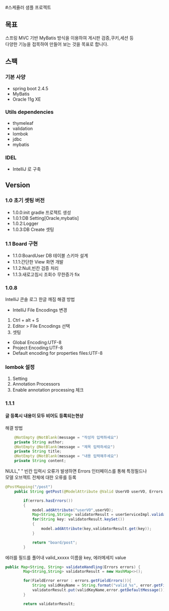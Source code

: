 #스케쥴러 샘플 프로젝트
## 목표

스프링 MVC 기반 MyBatis 방식을 이용하여 게시판 검증,쿠키,세션 등<br/>
다양한 기능을 접목하여 만들어 보는 것을 목표로 합니다.

## 스팩

### 기본 사양

- spring boot 2.4.5
- MyBatis
- Oracle 11g XE

### Utils dependencies

- thymeleaf
- validation
- lombok
- jdbc
- mybatis

### IDEL

- IntelliJ 로 구축

## Version

### 1.0 초기 셋팅 버전

- 1.0.0:init gradle 프로젝트 생성
- 1.0.1:DB Setting[Oracle,mybatis]
- 1.0.2:Logger
- 1.0.3:DB Create 셋팅 

### 1.1 Board 구현

- 1.1.0:BoardUser DB 테이블 스키마 설계
- 1.1.1:간단한 View 화면 개발
- 1.1.2:Null,빈칸 검증 처리
- 1.1.3:새로고침시 조회수 무한증가 fix

### 1.0.8

IntelliJ 콘솔 로그 한글 깨짐 해결 방법

- IntelliJ File Encodings 변경

1. Ctrl + alt + S
2. Editor > File Encodings 선택
3. 셋팅

- Global Encoding:UTF-8
- Project Encoding:UTF-8
- Default encoding for properties files:UTF-8

### lombok 설정

1. Setting
2. Annotation Processors
3. Enable annotation processing 체크

### 1.1.1

#### 글 등록시 내용이 모두 비어도 등록되는현상

해결 방법
```java
    @NotEmpty @NotBlank(message = "작성자 입력하세요")
    private String author;
    @NotEmpty @NotBlank(message = "제목 입력하세요")
    private String title;
    @NotEmpty @NotBlank(message = "내용 입력해주세요")
    private String content;
```
NULL," " 빈칸 입력시 오류가 발생하면 Errors 인터페이스를 통해 특정필드나</br>
모델 오브젝트 전체에 대한 오류를 등록

```java
@PostMapping("/post")
    public String getPost(@ModelAttribute @Valid UserVO userVO, Errors errors, Model model){

        if(errors.hasErrors())
        {
            model.addAttribute("userVO",userVO);
            Map<String,String> validatorResult = userServiceImpl.validateHandling(errors);
            for(String key: validatorResult.keySet())
            {
                model.addAttribute(key,validatorResult.get(key));
            }

            return "board/post";
        }
```

에러를 필드를 풀어내 valid_xxxxx 이름을 key, 에러메세지 value 
```java
public Map<String, String> validateHandling(Errors errors) {
        Map<String,String> validatorResult = new HashMap<>();

        for(FieldError error : errors.getFieldErrors()){
            String validKeyName = String.format("valid_%s", error.getField());
            validatorResult.put(validKeyName,error.getDefaultMessage());
        }

        return validatorResult;

```





